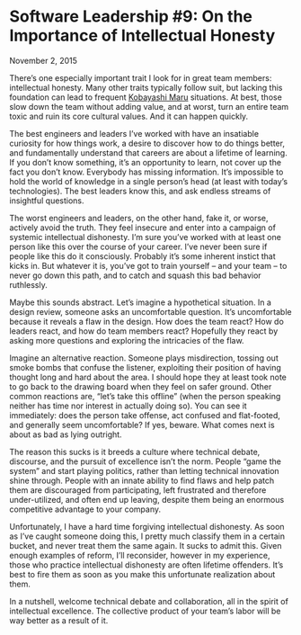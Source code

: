 # Software Leadership #9: On the Importance of Intellectual Honesty

November 2, 2015

There’s one especially important trait I look for in great team members: intellectual honesty. Many other traits typically follow suit, but lacking this foundation can lead to frequent [Kobayashi Maru](https://en.wikipedia.org/wiki/Kobayashi_Maru) situations. At best, those slow down the team without adding value, and at worst, turn an entire team toxic and ruin its core cultural values. And it can happen quickly.

The best engineers and leaders I’ve worked with have an insatiable curiosity for how things work, a desire to discover how to do things better, and fundamentally understand that careers are about a lifetime of learning. If you don’t know something, it’s an opportunity to learn, not cover up the fact you don’t know. Everybody has missing information. It’s impossible to hold the world of knowledge in a single person’s head (at least with today’s technologies). The best leaders know this, and ask endless streams of insightful questions.

The worst engineers and leaders, on the other hand, fake it, or worse, actively avoid the truth. They feel insecure and enter into a campaign of systemic intellectual dishonesty. I’m sure you’ve worked with at least one person like this over the course of your career. I’ve never been sure if people like this do it consciously. Probably it’s some inherent instict that kicks in. But whatever it is, you’ve got to train yourself – and your team – to never go down this path, and to catch and squash this bad behavior ruthlessly.

Maybe this sounds abstract. Let’s imagine a hypothetical situation. In a design review, someone asks an uncomfortable question. It’s uncomfortable because it reveals a flaw in the design. How does the team react? How do leaders react, and how do team members react? Hopefully they react by asking more questions and exploring the intricacies of the flaw.

Imagine an alternative reaction. Someone plays misdirection, tossing out smoke bombs that confuse the listener, exploiting their position of having thought long and hard about the area. I should hope they at least took note to go back to the drawing board when they feel on safer ground. Other common reactions are, “let’s take this offline” (when the person speaking neither has time nor interest in actually doing so). You can see it immediately: does the person take offense, act confused and flat-footed, and generally seem uncomfortable? If yes, beware. What comes next is about as bad as lying outright.

The reason this sucks is it breeds a culture where technical debate, discourse, and the pursuit of excellence isn’t the norm. People “game the system” and start playing politics, rather than letting technical innovation shine through. People with an innate ability to find flaws and help patch them are discouraged from participating, left frustrated and therefore under-utilized, and often end up leaving, despite them being an enormous competitive advantage to your company.

Unfortunately, I have a hard time forgiving intellectual dishonesty. As soon as I’ve caught someone doing this, I pretty much classify them in a certain bucket, and never treat them the same again. It sucks to admit this. Given enough examples of reform, I’ll reconsider, however in my experience, those who practice intellectual dishonesty are often lifetime offenders. It’s best to fire them as soon as you make this unfortunate realization about them.

In a nutshell, welcome technical debate and collaboration, all in the spirit of intellectual excellence. The collective product of your team’s labor will be way better as a result of it.